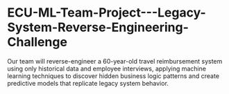 # ECU-ML-Team-Project---Legacy-System-Reverse-Engineering-Challenge
Our team will reverse-engineer a 60-year-old travel reimbursement system using only historical data and employee interviews, applying machine learning techniques to discover hidden business logic patterns and create predictive models that replicate legacy system behavior.
